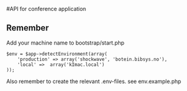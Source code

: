 #API for conference application

## Remember

Add your machine name to bootstrap/start.php

```
$env = $app->detectEnvironment(array(
	'production' => array('shockwave', 'botein.bibsys.no'),
	'local' =>  array('kImac.local')
));

```


Also remember to create the relevant .env-files. see env.example.php